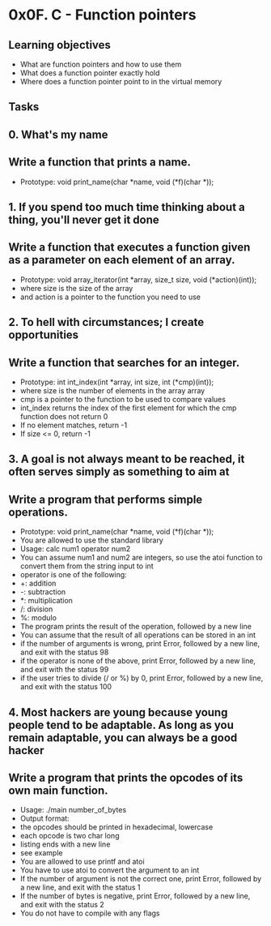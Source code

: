 # 0x0F. C - Function pointers
## Learning objectives
* What are function pointers and how to use them
* What does a function pointer exactly hold
* Where does a function pointer point to in the virtual memory
## Tasks

## 0. What's my name
## Write a function that prints a name.
* Prototype: void print_name(char *name, void (*f)(char *));

## 1. If you spend too much time thinking about a thing, you'll never get it done
## Write a function that executes a function given as a parameter on each element of an array.
* Prototype: void array_iterator(int *array, size_t size, void (*action)(int));
* where size is the size of the array
* and action is a pointer to the function you need to use

## 2. To hell with circumstances; I create opportunities
## Write a function that searches for an integer.
* Prototype: int int_index(int *array, int size, int (*cmp)(int));
* where size is the number of elements in the array array
* cmp is a pointer to the function to be used to compare values
* int_index returns the index of the first element for which the cmp function does not return 0
* If no element matches, return -1
* If size <= 0, return -1

## 3. A goal is not always meant to be reached, it often serves simply as something to aim at
## Write a program that performs simple operations.
* Prototype: void print_name(char *name, void (*f)(char *));
* You are allowed to use the standard library
* Usage: calc num1 operator num2
* You can assume num1 and num2 are integers, so use the atoi function to convert them from the string input to int
* operator is one of the following:
* +: addition
* -: subtraction
* *: multiplication
* /: division
* %: modulo
* The program prints the result of the operation, followed by a new line
* You can assume that the result of all operations can be stored in an int
* if the number of arguments is wrong, print Error, followed by a new line, and exit with the status 98
* if the operator is none of the above, print Error, followed by a new line, and exit with the status 99
* if the user tries to divide (/ or %) by 0, print Error, followed by a new line, and exit with the status 100

## 4. Most hackers are young because young people tend to be adaptable. As long as you remain adaptable, you can always be a good hacker
## Write a program that prints the opcodes of its own main function.
* Usage: ./main number_of_bytes
* Output format:
* the opcodes should be printed in hexadecimal, lowercase
* each opcode is two char long
* listing ends with a new line
* see example
* You are allowed to use printf and atoi
* You have to use atoi to convert the argument to an int
* If the number of argument is not the correct one, print Error, followed by a new line, and exit with the status 1
* If the number of bytes is negative, print Error, followed by a new line, and exit with the status 2
* You do not have to compile with any flags
